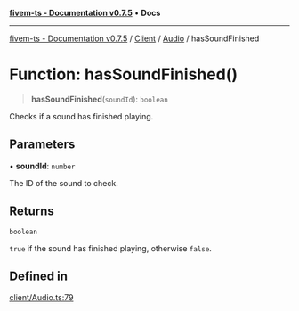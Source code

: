 [**fivem-ts - Documentation v0.7.5**](../../../../../README.md) • **Docs**

***

[fivem-ts - Documentation v0.7.5](../../../../../README.md) / [Client](../../../README.md) / [Audio](../README.md) / hasSoundFinished

# Function: hasSoundFinished()

> **hasSoundFinished**(`soundId`): `boolean`

Checks if a sound has finished playing.

## Parameters

• **soundId**: `number`

The ID of the sound to check.

## Returns

`boolean`

`true` if the sound has finished playing, otherwise `false`.

## Defined in

[client/Audio.ts:79](https://github.com/Purpose-Dev/fivem-ts/blob/main/src/client/Audio.ts#L79)
